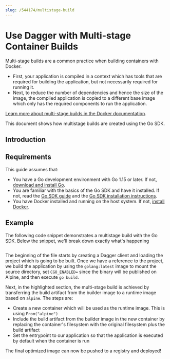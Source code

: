 ```yaml
---
slug: /544174/multistage-build
---
```


# Use Dagger with Multi-stage Container Builds

Multi-stage builds are a common practice when building containers with Docker. 

- First, your application is compiled in a context which has tools that are required for building the application, but not necessarily required for running it. 
- Next, to reduce the number of dependencies and hence the size of the image, the compiled application is copied to a different base image which only has the required components to run the application. 

[Learn more about multi-stage builds in the Docker documentation](https://docs.docker.com/build/building/multi-stage/).

This document shows how multistage builds are created using the Go SDK.

## Introduction

## Requirements

This guide assumes that:

- You have a Go development environment with Go 1.15 or later. If not, [download and install Go](https://go.dev/doc/install).
- You are familiar with the basics of the Go SDK and have it installed. If not, read the [Go SDK guide](../959738-get-started.md) and the [Go SDK installation instructions](../371491-install.md).
- You have Docker installed and running on the host system. If not, [install Docker](https://docs.docker.com/engine/install/).

## Example

The following code snippet demonstrates a multistage build with the Go SDK. Below the snippet, we'll break down exactly what's happening

```go file=../snippets/multistage-build/main.go

```

The beginning of the file starts by creating a Dagger client and loading the project which is going to be built. Once we have a reference to the project, we build the application by using the `golang:latest` image to mount the source directory, set `CGO_ENABLED=` since the binary will be published on Alpine, and then execute `go build`.

Next, in the highlighted section, the multi-stage build is achieved by transferring the build artifact from the builder image to a runtime image based on `alpine`. The steps are:

- Create a new container which will be used as the runtime image. This is using `From("alpine")`
- Include the build artifact from the builder image in the new container by replacing the container's filesystem with the original filesystem plus the build artifact
- Set the entrypoint to our application so that the application is executed by default when the container is run

The final optimized image can now be pushed to a registry and deployed!
